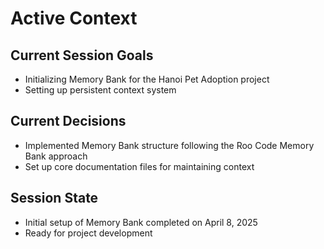 # Active Context

## Current Session Goals
- Initializing Memory Bank for the Hanoi Pet Adoption project
- Setting up persistent context system

## Current Decisions
- Implemented Memory Bank structure following the Roo Code Memory Bank approach
- Set up core documentation files for maintaining context

## Session State
- Initial setup of Memory Bank completed on April 8, 2025
- Ready for project development